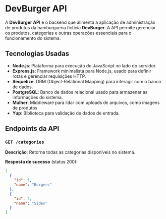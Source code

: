# DevBurger API

A **DevBurger API** é o backend que alimenta a aplicação de administração de produtos da hamburgueria fictícia **DevBurger**. A API permite gerenciar os produtos, categorias e outras operações essenciais para o funcionamento do sistema.

## Tecnologias Usadas

- **Node.js**: Plataforma para execução do JavaScript no lado do servidor.
- **Express.js**: Framework minimalista para Node.js, usado para definir rotas e gerenciar requisições HTTP.
- **Sequelize**: ORM (Object-Relational Mapping) para interagir com o banco de dados.
- **PostgreSQL**: Banco de dados relacional usado para armazenar as informações do sistema.
- **Mulher**: Middleware para lidar com uploads de arquivos, como imagens de produtos.
- **Yup**: Biblioteca para validação de dados de entrada.

## Endpoints da API

### `GET /categories`

**Descrição**: Retorna todas as categorias disponíveis no sistema.

**Resposta de sucesso** (status 200):
```json
[
  {
    "id": 1,
    "name": "Burgers"
  },
  {
    "id": 2,
    "name": "Sides"
  }
]

